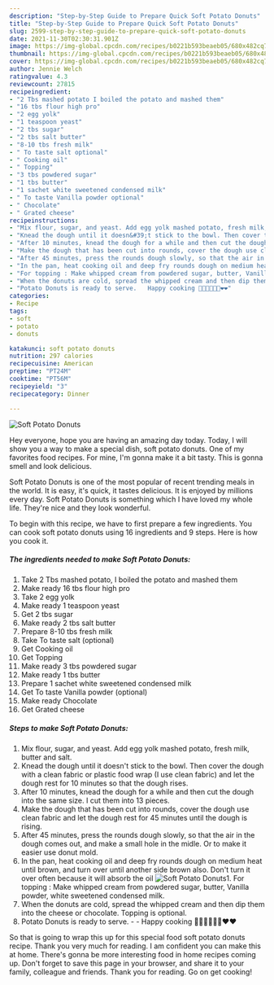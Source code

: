 ```yaml
---
description: "Step-by-Step Guide to Prepare Quick Soft Potato Donuts"
title: "Step-by-Step Guide to Prepare Quick Soft Potato Donuts"
slug: 2599-step-by-step-guide-to-prepare-quick-soft-potato-donuts
date: 2021-11-30T02:30:31.901Z
image: https://img-global.cpcdn.com/recipes/b0221b593beaeb05/680x482cq70/soft-potato-donuts-recipe-main-photo.jpg
thumbnail: https://img-global.cpcdn.com/recipes/b0221b593beaeb05/680x482cq70/soft-potato-donuts-recipe-main-photo.jpg
cover: https://img-global.cpcdn.com/recipes/b0221b593beaeb05/680x482cq70/soft-potato-donuts-recipe-main-photo.jpg
author: Jennie Welch
ratingvalue: 4.3
reviewcount: 27815
recipeingredient:
- "2 Tbs mashed potato I boiled the potato and mashed them"
- "16 tbs flour high pro"
- "2 egg yolk"
- "1 teaspoon yeast"
- "2 tbs sugar"
- "2 tbs salt butter"
- "8-10 tbs fresh milk"
- " To taste salt optional"
- " Cooking oil"
- " Topping"
- "3 tbs powdered sugar"
- "1 tbs butter"
- "1 sachet white sweetened condensed milk"
- " To taste Vanilla powder optional"
- " Chocolate"
- " Grated cheese"
recipeinstructions:
- "Mix flour, sugar, and yeast. Add egg yolk mashed potato, fresh milk, butter and salt."
- "Knead the dough until it doesn&#39;t stick to the bowl. Then cover the dough with a clean fabric or plastic food wrap (I use clean fabric) and let the dough rest for 10 minutes so that the dough rises."
- "After 10 minutes, knead the dough for a while and then cut the dough into the same size. I cut them into 13 pieces."
- "Make the dough that has been cut into rounds, cover the dough use clean fabric and let the dough rest for 45 minutes until the dough is rising."
- "After 45 minutes, press the rounds dough slowly, so that the air in the dough comes out, and make a small hole in the midle. Or to make it easier use donut mold."
- "In the pan, heat cooking oil and deep fry rounds dough on medium heat until brown, and turn over until another side brown also. Don&#39;t turn it over often because it will absorb the oil"
- "For topping : Make whipped cream from powdered sugar, butter, Vanilla powder, white sweetened condensed milk."
- "When the donuts are cold, spread the whipped cream and then dip them into the cheese or chocolate. Topping is optional."
- "Potato Donuts is ready to serve.   Happy cooking 👩‍🍳👩‍🍳👩‍🍳❤️❤️"
categories:
- Recipe
tags:
- soft
- potato
- donuts

katakunci: soft potato donuts 
nutrition: 297 calories
recipecuisine: American
preptime: "PT24M"
cooktime: "PT56M"
recipeyield: "3"
recipecategory: Dinner

---
```



![Soft Potato Donuts](https://img-global.cpcdn.com/recipes/b0221b593beaeb05/680x482cq70/soft-potato-donuts-recipe-main-photo.jpg)

Hey everyone, hope you are having an amazing day today. Today, I will show you a way to make a special dish, soft potato donuts. One of my favorites food recipes. For mine, I'm gonna make it a bit tasty. This is gonna smell and look delicious.

Soft Potato Donuts is one of the most popular of recent trending meals in the world. It is easy, it's quick, it tastes delicious. It is enjoyed by millions every day. Soft Potato Donuts is something which I have loved my whole life. They're nice and they look wonderful.




To begin with this recipe, we have to first prepare a few ingredients. You can cook soft potato donuts using 16 ingredients and 9 steps. Here is how you cook it.

<!--inarticleads1-->

##### The ingredients needed to make Soft Potato Donuts:

1. Take 2 Tbs mashed potato, I boiled the potato and mashed them
1. Make ready 16 tbs flour high pro
1. Take 2 egg yolk
1. Make ready 1 teaspoon yeast
1. Get 2 tbs sugar
1. Make ready 2 tbs salt butter
1. Prepare 8-10 tbs fresh milk
1. Take  To taste salt (optional)
1. Get  Cooking oil
1. Get  Topping
1. Make ready 3 tbs powdered sugar
1. Make ready 1 tbs butter
1. Prepare 1 sachet white sweetened condensed milk
1. Get  To taste Vanilla powder (optional)
1. Make ready  Chocolate
1. Get  Grated cheese




<!--inarticleads2-->

##### Steps to make Soft Potato Donuts:

1. Mix flour, sugar, and yeast. Add egg yolk mashed potato, fresh milk, butter and salt.
1. Knead the dough until it doesn&#39;t stick to the bowl. Then cover the dough with a clean fabric or plastic food wrap (I use clean fabric) and let the dough rest for 10 minutes so that the dough rises.
1. After 10 minutes, knead the dough for a while and then cut the dough into the same size. I cut them into 13 pieces.
1. Make the dough that has been cut into rounds, cover the dough use clean fabric and let the dough rest for 45 minutes until the dough is rising.
1. After 45 minutes, press the rounds dough slowly, so that the air in the dough comes out, and make a small hole in the midle. Or to make it easier use donut mold.
1. In the pan, heat cooking oil and deep fry rounds dough on medium heat until brown, and turn over until another side brown also. Don&#39;t turn it over often because it will absorb the oil
<img src="//assets-global.cpcdn.com/assets/icons/button_play-2c75c40dde080a61004c1f40b05d8f140eaff45d7e9e6481dc71c63d2e7c4909.png" alt="Soft Potato Donuts">1. For topping : Make whipped cream from powdered sugar, butter, Vanilla powder, white sweetened condensed milk.
1. When the donuts are cold, spread the whipped cream and then dip them into the cheese or chocolate. Topping is optional.
1. Potato Donuts is ready to serve.  -  - Happy cooking 👩‍🍳👩‍🍳👩‍🍳❤️❤️




So that is going to wrap this up for this special food soft potato donuts recipe. Thank you very much for reading. I am confident you can make this at home. There's gonna be more interesting food in home recipes coming up. Don't forget to save this page in your browser, and share it to your family, colleague and friends. Thank you for reading. Go on get cooking!
